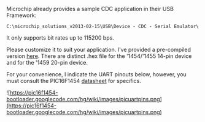 Microchip already provides a sample CDC application in their USB Framework:

```
C:\microchip_solutions_v2013-02-15\USB\Device - CDC - Serial Emulator\
```

It only supports bit rates up to 115200 bps.

Please customize it to suit your application.  I've provided a pre-compiled version [here](https://code.google.com/p/pic16f1454-bootloader/source/browse/#hg%2Fcdcdemo).  There are distinct .hex file for the '1454/'1455 14-pin device and for the '1459 20-pin device.

For your convenience, I indicate the UART pinouts below, however, you must consult the PIC16F1454 [datasheet](http://www.microchip.com/wwwproducts/Devices.aspx?product=PIC16F1454) for specifics.

![https://pic16f1454-bootloader.googlecode.com/hg/wiki/images/picuartpins.png](https://pic16f1454-bootloader.googlecode.com/hg/wiki/images/picuartpins.png)